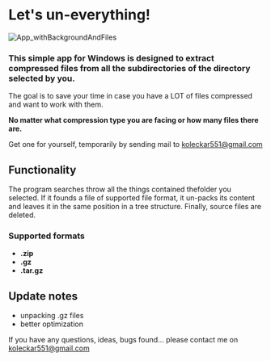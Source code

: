 # Let's un-everything!

![App_withBackgroundAndFiles](https://user-images.githubusercontent.com/90327997/138566608-37798f32-fe9c-4f13-b985-709b66b0f10f.jpg)

### This simple app for Windows is designed to extract compressed files from all the subdirectories of the directory selected by you. ###
The goal is to save your time in case you have a LOT of files compressed and want to work with them. 

**No matter what compression type you are facing or how many files there are.** 

Get one for yourself, temporarily by sending mail to koleckar551@gmail.com

## Functionality
The program searches throw all the things contained thefolder you selected. If it founds a file of supported file format, it un-packs its content and leaves it in the same position in a tree structure. Finally, source files are deleted. 

### Supported formats
- **.zip**
- **.gz**
- **.tar.gz**

## Update notes
- unpacking .gz files
- better optimization

If you have any questions, ideas, bugs found... please contact me on koleckar551@gmail.com
